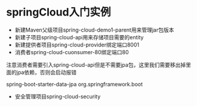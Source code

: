 # springCloud入门实例
- 新建Maven父级项目spring-cloud-demo1-parent用来管理jar包版本
- 新建子项目spring-cloud-api用来存储项目需要的entity
- 新建提供者项目spring-cloud-provider绑定端口8001
- 消费者spring-cloud-cuonsumer-80绑定端口80

注意消费者需要引入spring-cloud-api但是不需要jpa包，这里我们需要移出掉里面的jpa依赖，否则会启动报错

<exclusions>
                <exclusion>
                    <artifactId>spring-boot-starter-data-jpa</artifactId>
                    <groupId>org.springframework.boot</groupId>
                </exclusion>
            </exclusions>
            

- 安全管理项目spring-cloud-security
